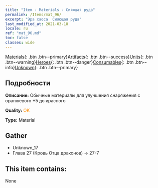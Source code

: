 ```yaml
---
title: "Item - Materials - Сияющая руда"
permalink: /Items/mat_96/
excerpt: "Эра хаоса  Сияющая руда"
last_modified_at: 2021-03-18
locale: ru
ref: "mat_96.md"
toc: false
classes: wide
---
```

 [Materials](/ru/Items/){: .btn .btn--primary}[Artifacts](/ru/Items/Artifacts/){: .btn .btn--success}[Units](/ru/Items/Units/){: .btn .btn--warning}[Heroes](/ru/Items/Heroes/){: .btn .btn--danger}[Consumables](/ru/Items/Consumables/){: .btn .btn--info}[Unknown](/ru/Items/Unknown/){: .btn .btn--primary}

## Подробности
 **Описание:** Обычные материалы для улучшения снаряжения c оранжевого +5 до красного

 **Quality:** <span style="color: #FF8C00">OK</span>

 **Type:** Material

## Gather

*    Unknown_17 
*    Глава 27 (Кровь Отца драконов) -> 27-7 

## This item contains:

  None

